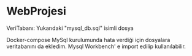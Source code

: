 # WebProjesi
VeriTabanı: Yukarıdaki "mysql_db.sql" isimli dosya

Docker-compose MySql kurulumunda hata verdiği için dosyalara veritabanını da ekledim. Mysql Workbench' e import edilip kullanılabilir.

